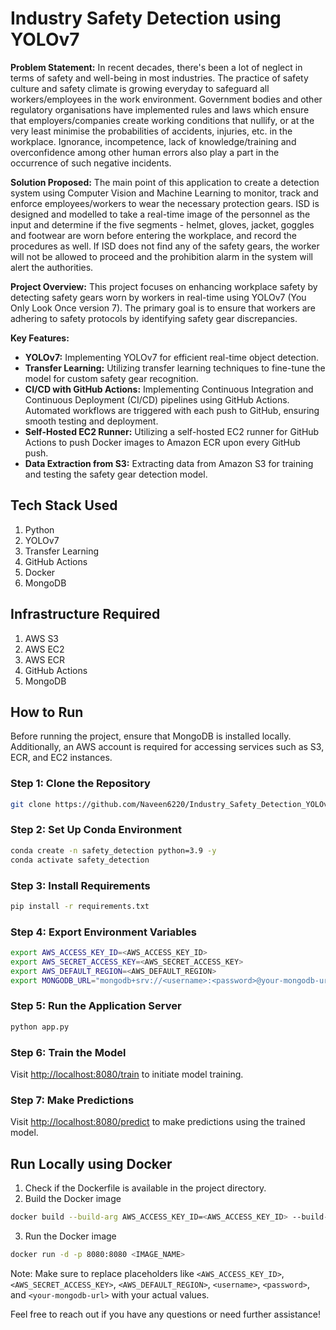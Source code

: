 # Industry Safety Detection using YOLOv7
**Problem Statement:**
In recent decades, there's been a lot of neglect in terms of safety and well-being in most industries. The practice of safety culture and safety climate is growing everyday to safeguard all workers/employees in the work environment. Government bodies and other regulatory organisations have implemented rules and laws which ensure that employers/companies create working conditions that nullify, or at the very least minimise the probabilities of accidents, injuries, etc. in the workplace. Ignorance, incompetence, lack of knowledge/training and overconfidence among other human errors also play a part in the occurrence of such negative incidents.

**Solution Proposed:**
The main point of this application to create a detection system using Computer Vision and Machine Learning to monitor, track and enforce employees/workers to wear the necessary protection gears. ISD is designed and modelled to take a real-time image of the personnel as the input and determine if the five segments - helmet, gloves, jacket, goggles and footwear are worn before entering the workplace, and record the procedures as well. If ISD does not find any of the safety gears, the worker will not be allowed to proceed and the prohibition alarm in the system will alert the authorities.

**Project Overview:**
This project focuses on enhancing workplace safety by detecting safety gears worn by workers in real-time using YOLOv7 (You Only Look Once version 7). The primary goal is to ensure that workers are adhering to safety protocols by identifying safety gear discrepancies.

**Key Features:**
- **YOLOv7:** Implementing YOLOv7 for efficient real-time object detection.
- **Transfer Learning:** Utilizing transfer learning techniques to fine-tune the model for custom safety gear recognition.
- **CI/CD with GitHub Actions:** Implementing Continuous Integration and Continuous Deployment (CI/CD) pipelines using GitHub Actions. Automated workflows are triggered with each push to GitHub, ensuring smooth testing and deployment.
- **Self-Hosted EC2 Runner:** Utilizing a self-hosted EC2 runner for GitHub Actions to push Docker images to Amazon ECR upon every GitHub push.
- **Data Extraction from S3:** Extracting data from Amazon S3 for training and testing the safety gear detection model.

## Tech Stack Used
1. Python
2. YOLOv7
3. Transfer Learning
4. GitHub Actions
5. Docker
6. MongoDB

## Infrastructure Required
1. AWS S3
2. AWS EC2
3. AWS ECR
4. GitHub Actions
5. MongoDB

## How to Run
Before running the project, ensure that MongoDB is installed locally. Additionally, an AWS account is required for accessing services such as S3, ECR, and EC2 instances.

### Step 1: Clone the Repository
```bash
git clone https://github.com/Naveen6220/Industry_Safety_Detection_YOLOv7.git
```

### Step 2: Set Up Conda Environment
```bash
conda create -n safety_detection python=3.9 -y
conda activate safety_detection
```

### Step 3: Install Requirements
```bash
pip install -r requirements.txt
```

### Step 4: Export Environment Variables
```bash
export AWS_ACCESS_KEY_ID=<AWS_ACCESS_KEY_ID>
export AWS_SECRET_ACCESS_KEY=<AWS_SECRET_ACCESS_KEY>
export AWS_DEFAULT_REGION=<AWS_DEFAULT_REGION>
export MONGODB_URL="mongodb+srv://<username>:<password>@your-mongodb-url"
```

### Step 5: Run the Application Server
```bash
python app.py
```

### Step 6: Train the Model
Visit [http://localhost:8080/train](http://localhost:8080/train) to initiate model training.

### Step 7: Make Predictions
Visit [http://localhost:8080/predict](http://localhost:8080/predict) to make predictions using the trained model.

## Run Locally using Docker
1. Check if the Dockerfile is available in the project directory.
2. Build the Docker image
```bash
docker build --build-arg AWS_ACCESS_KEY_ID=<AWS_ACCESS_KEY_ID> --build-arg AWS_SECRET_ACCESS_KEY=<AWS_SECRET_ACCESS_KEY> --build-arg AWS_DEFAULT_REGION=<AWS_DEFAULT_REGION> --build-arg MONGODB_URL=<MONGODB_URL> .
```
3. Run the Docker image
```bash
docker run -d -p 8080:8080 <IMAGE_NAME>
```

Note: Make sure to replace placeholders like `<AWS_ACCESS_KEY_ID>`, `<AWS_SECRET_ACCESS_KEY>`, `<AWS_DEFAULT_REGION>`, `<username>`, `<password>`, and `<your-mongodb-url>` with your actual values.

Feel free to reach out if you have any questions or need further assistance!

